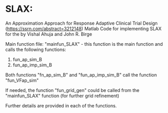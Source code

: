 # SLAX:
An Approximation Approach for Response Adaptive Clinical Trial Design (https://ssrn.com/abstract=3212148)
Matlab Code for implementing SLAX for the 
by Vishal Ahuja and John R. Birge

Main function file: "mainfun_SLAX" - this function is the main function and calls the following functions:
1) fun_ap_sim_B
2) fun_ap_imp_sim_B

Both functions "fn_ap_sim_B" and "fun_ap_imp_sim_B" call the function "fun_VFap_sim"

If needed, the function "fun_grid_gen" could be called from the "mainfun_SLAX" function (for further grid refinement)

Further details are provided in each of the functions.
